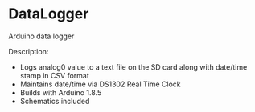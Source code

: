 # DataLogger
Arduino data logger

Description:
- Logs analog0 value to a text file on the SD card along with date/time stamp in CSV format
- Maintains date/time via DS1302 Real Time Clock
- Builds with Arduino 1.8.5
- Schematics included
